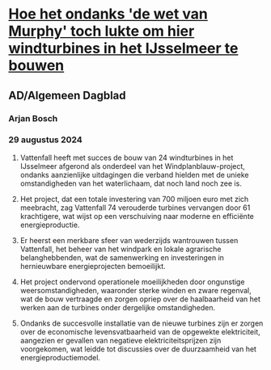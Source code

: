 # [Hoe het ondanks 'de wet van Murphy' toch lukte om hier windturbines in het IJsselmeer te bouwen](https://advance.lexis.com/api/document?collection=news&id=urn:contentItem:6CV8-7R71-JBHV-K2M9-00000-00&context=1519360)
## AD/Algemeen Dagblad
### Arjan Bosch
### 29 augustus 2024

1. Vattenfall heeft met succes de bouw van 24 windturbines in het IJsselmeer afgerond als onderdeel van het Windplanblauw-project, ondanks aanzienlijke uitdagingen die verband hielden met de unieke omstandigheden van het waterlichaam, dat noch land noch zee is.

2. Het project, dat een totale investering van 700 miljoen euro met zich meebracht, zag Vattenfall 74 verouderde turbines vervangen door 61 krachtigere, wat wijst op een verschuiving naar moderne en efficiënte energieproductie.

3. Er heerst een merkbare sfeer van wederzijds wantrouwen tussen Vattenfall, het beheer van het windpark en lokale agrarische belanghebbenden, wat de samenwerking en investeringen in hernieuwbare energieprojecten bemoeilijkt.

4. Het project ondervond operationele moeilijkheden door ongunstige weersomstandigheden, waaronder sterke winden en zware regenval, wat de bouw vertraagde en zorgen opriep over de haalbaarheid van het werken aan de turbines onder dergelijke omstandigheden.

5. Ondanks de succesvolle installatie van de nieuwe turbines zijn er zorgen over de economische levensvatbaarheid van de opgewekte elektriciteit, aangezien er gevallen van negatieve elektriciteitsprijzen zijn voorgekomen, wat leidde tot discussies over de duurzaamheid van het energieproductiemodel.